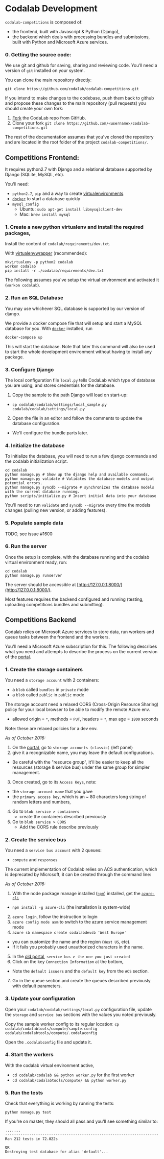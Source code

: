 Codalab Development
===================

`codalab-competitions` is composed of:

- the frontend, built with Javascript & Python (Django),
- the backend which deals with processing bundles and submissions, built with Python and Microsoft Azure services.


### 0. Getting the source code:

We use git and github for saving, sharing and reviewing code.
You'll need a version of `git` installed on your system.

You can clone the main repository directly:

```
git clone https://github.com/codalab/codalab-competitions.git
```

If you intend to make changes to the codebase, push them back to github and propose these changes
to the main repository (pull requests) you should create your own fork:

1. [Fork](https://help.github.com/articles/fork-a-repo) the CodaLab repo from GitHub.
2. Clone your fork `git clone https://github.com/<username>/codalab-competitions.git`


The rest of the documentation assumes that you've cloned the repository and are
located in the root folder of the project `codalab-competitions/`.


## Competitions Frontend:

It requires python2.7 with Django and a relational database supported by Django (SQLite, MySQL, etc).

You'll need:
- `python2.7`, `pip` and a way to create [virtualenvironments](https://virtualenvwrapper.readthedocs.io/en/latest/)
- [`docker`](https://www.docker.com/) to start a database quickly
- `mysql_config`
  - Ubuntu: `sudo apt-get install libmysqlclient-dev`
  - Mac: `brew install mysql`


### 1. Create a new python virtualenv and install the required packages,

Install the content of `codalab/requirements/dev.txt`.

With [virtualenvwrapper](https://virtualenvwrapper.readthedocs.io/en/latest/) (recommended):

```
mkvirtualenv -p python2 codalab
workon codalab
pip install -r ./codalab/requirements/dev.txt
```

The following assumes you've setup the virtual environment and activated it (`workon codalab`).


### 2. Run an SQL Database

You may use whichever SQL database is supported by our version of django.

We provide a docker compose file that will setup and start a MySQL database for you.
With [`docker`](https://www.docker.com/) installed, run

```
docker-compose up
```

This will start the database. Note that later this command will also be used to start
the whole development environment without having to install any package.


### 3. Configure Django

The local configuration file `local.py` tells CodaLab which type of database you are using,
and stores credentials for the database.

1. Copy the sample to the path Django will load on start-up:
  - `cp codalab/codalab/settings/local_sample.py codalab/codalab/settings/local.py`
2. Open the file in an editor and follow the comments to update the database configuration.
  - We'll configure the bundle parts later.


### 4. Initialize the database

To initialize the database, you will need to run a few django commands and the
codalab initialization script.

```
cd codalab
python manage.py # Show up the django help and available commands.
python manage.py validate # Validates the database models and output potential errors.
python manage.py syncdb --migrate # synchronizes the database models with the current database running.
python scripts/initialize.py # Insert initial data into your database
```

You'll need to run `validate` and `syncdb --migrate` every time the models changes
(pulling new version, or adding features).


### 5. Populate sample data

TODO, see issue #1600


### 6. Run the server

Once the setup is complete, with the database running and the codalab virtual environment ready,
run:

```
cd codalab
python manage.py runserver
```

The server should be accessible at [http://127.0.0.1:8000/](http://127.0.0.1:8000/).

Most features requires the backend configured and running
(testing, uploading competitions bundles and submitting).


## Competitions Backend

Codalab relies on Microsoft Azure services to store data, run workers and queue tasks between
the frontend and the workers.

You'll need a Microsoft Azure subscription for this. The following describes what you need
and attempts to describe the process on the current
version of the [portal](https://portal.azure.com/).


### 1. Create the storage containers

You need a `storage account` with 2 containers:

- a `blob` called `bundles` in `private` mode
- a `blob` called `public` in `public` mode

The storage account need a relaxed CORS (Cross-Origin Resource Sharing) policy for your local
browser to be able to modify the remote Azure env.

- allowed origin = `*`, methods = `PUT`, headers = `*`, max age = `1800` seconds

Note: these are relaxed policies for a dev env.

*As of October 2016:*

1. On the [portal](https://portal.azure.com/), go to `storage accounts (classic)` (left panel)
2. give it a recognizable name, you may leave the default configurations.
  - Be careful with the "resource group", it'll be easier to keep all the resources (storage & service bus)
    under the same group for simpler management.
3. Once created, go to its `Access Keys`, note:
  - the `storage account name` that you gave
  - the `primary access key`, which is an ~ 80 characters long string of random letters and numbers,
4. Go to `blob service > containers`
    - create the containers described previously
5. Go to `blob service > CORS`
    - Add the CORS rule describe previously

### 2. Create the service bus

You need a `service bus account` with 2 queues:
  - `compute` and `responses`

The current implementation of Codalab relies on ACS authentication,
which is deprecated by Microsoft, it can be created through the command line:

*As of October 2016:*

1. With the node package manage installed ([`npm`](https://nodejs.org/en/)) installed, get the [`azure-cli`](https://www.npmjs.com/package/azure-cli)
  - `npm install -g azure-cli` (the installation is system-wide)
2. `azure login`, follow the instruction to login
3. `azure config mode asm` to switch to the azure service management mode
4. `azure sb namespace create codalabdevsb 'West Europe'`
  - you can customize the name and the region (`West US`, etc).
  - If it fails you probably used unauthorized characters
    in the name.
5. In the [old portal](https://manage.windowsazure.com), `service bus > the one you just created`
6. Click on the key `Connection Information` at the bottom,
  - Note the `default issuers` and the `default key` from the `ACS` section.
7. Go in the queue section and create the queues described previously with default parameters.


### 3. Update your configuration

Open your `codalab/codalab/settings/local.py` configuration file,
update the `storage` and `service bus` sections with the values you noted previously.

Copy the sample worker config to its regular location:
`cp codalab/codalabtools/compute/sample.config codalab/codalabtools/compute/.codalaconfig`

Open the `.codalabconfig` file and update it.


### 4. Start the workers

With the codalab virtual environment active,

- `cd codalab/codalab && python worker.py` for the first worker
- `cd codalab/codalabtools/compute/ && python worker.py`


### 5. Run the tests

Check that everything is working by running the tests:

```
python manage.py test
```

If you're on master, they should all pass and you'll see something similar to:

```
.......
----------------------------------------------------------------------
Ran 212 tests in 72.022s

OK
Destroying test database for alias 'default'...
```















